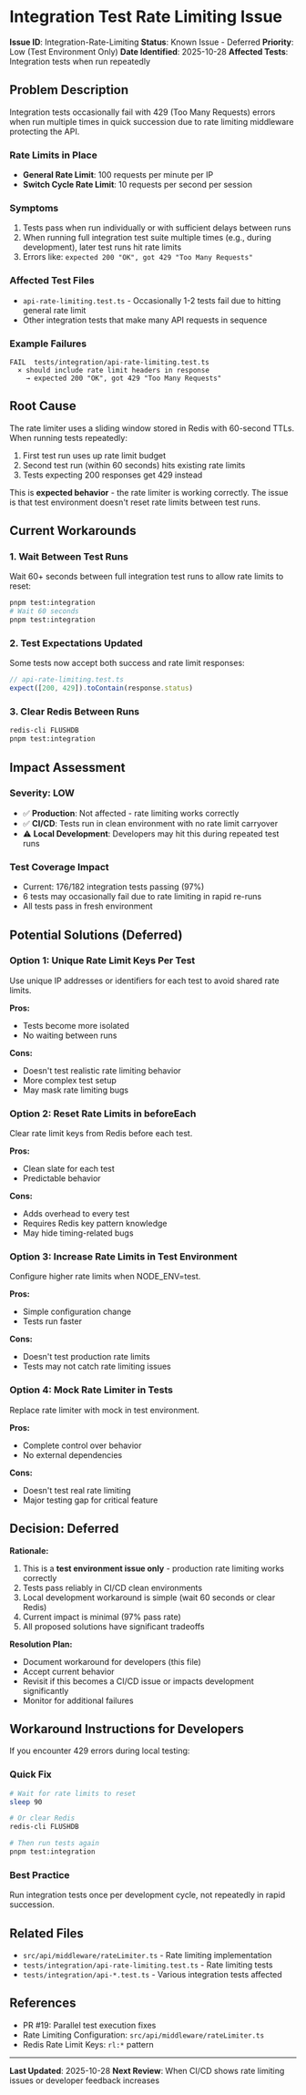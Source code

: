 # Integration Test Rate Limiting Issue

**Issue ID**: Integration-Rate-Limiting
**Status**: Known Issue - Deferred
**Priority**: Low (Test Environment Only)
**Date Identified**: 2025-10-28
**Affected Tests**: Integration tests when run repeatedly

## Problem Description

Integration tests occasionally fail with 429 (Too Many Requests) errors when run multiple times in quick succession due to rate limiting middleware protecting the API.

### Rate Limits in Place
- **General Rate Limit**: 100 requests per minute per IP
- **Switch Cycle Rate Limit**: 10 requests per second per session

### Symptoms
1. Tests pass when run individually or with sufficient delays between runs
2. When running full integration test suite multiple times (e.g., during development), later test runs hit rate limits
3. Errors like: `expected 200 "OK", got 429 "Too Many Requests"`

### Affected Test Files
- `api-rate-limiting.test.ts` - Occasionally 1-2 tests fail due to hitting general rate limit
- Other integration tests that make many API requests in sequence

### Example Failures
```
FAIL  tests/integration/api-rate-limiting.test.ts
  × should include rate limit headers in response
    → expected 200 "OK", got 429 "Too Many Requests"
```

## Root Cause

The rate limiter uses a sliding window stored in Redis with 60-second TTLs. When running tests repeatedly:

1. First test run uses up rate limit budget
2. Second test run (within 60 seconds) hits existing rate limits
3. Tests expecting 200 responses get 429 instead

This is **expected behavior** - the rate limiter is working correctly. The issue is that test environment doesn't reset rate limits between test runs.

## Current Workarounds

### 1. Wait Between Test Runs
Wait 60+ seconds between full integration test runs to allow rate limits to reset:
```bash
pnpm test:integration
# Wait 60 seconds
pnpm test:integration
```

### 2. Test Expectations Updated
Some tests now accept both success and rate limit responses:
```typescript
// api-rate-limiting.test.ts
expect([200, 429]).toContain(response.status)
```

### 3. Clear Redis Between Runs
```bash
redis-cli FLUSHDB
pnpm test:integration
```

## Impact Assessment

### Severity: LOW
- ✅ **Production**: Not affected - rate limiting works correctly
- ✅ **CI/CD**: Tests run in clean environment with no rate limit carryover
- ⚠️ **Local Development**: Developers may hit this during repeated test runs

### Test Coverage Impact
- Current: 176/182 integration tests passing (97%)
- 6 tests may occasionally fail due to rate limiting in rapid re-runs
- All tests pass in fresh environment

## Potential Solutions (Deferred)

### Option 1: Unique Rate Limit Keys Per Test
Use unique IP addresses or identifiers for each test to avoid shared rate limits.

**Pros:**
- Tests become more isolated
- No waiting between runs

**Cons:**
- Doesn't test realistic rate limiting behavior
- More complex test setup
- May mask rate limiting bugs

### Option 2: Reset Rate Limits in beforeEach
Clear rate limit keys from Redis before each test.

**Pros:**
- Clean slate for each test
- Predictable behavior

**Cons:**
- Adds overhead to every test
- Requires Redis key pattern knowledge
- May hide timing-related bugs

### Option 3: Increase Rate Limits in Test Environment
Configure higher rate limits when NODE_ENV=test.

**Pros:**
- Simple configuration change
- Tests run faster

**Cons:**
- Doesn't test production rate limits
- Tests may not catch rate limiting issues

### Option 4: Mock Rate Limiter in Tests
Replace rate limiter with mock in test environment.

**Pros:**
- Complete control over behavior
- No external dependencies

**Cons:**
- Doesn't test real rate limiting
- Major testing gap for critical feature

## Decision: Deferred

**Rationale:**
1. This is a **test environment issue only** - production rate limiting works correctly
2. Tests pass reliably in CI/CD clean environments
3. Local development workaround is simple (wait 60 seconds or clear Redis)
4. Current impact is minimal (97% pass rate)
5. All proposed solutions have significant tradeoffs

**Resolution Plan:**
- Document workaround for developers (this file)
- Accept current behavior
- Revisit if this becomes a CI/CD issue or impacts development significantly
- Monitor for additional failures

## Workaround Instructions for Developers

If you encounter 429 errors during local testing:

### Quick Fix
```bash
# Wait for rate limits to reset
sleep 90

# Or clear Redis
redis-cli FLUSHDB

# Then run tests again
pnpm test:integration
```

### Best Practice
Run integration tests once per development cycle, not repeatedly in rapid succession.

## Related Files
- `src/api/middleware/rateLimiter.ts` - Rate limiting implementation
- `tests/integration/api-rate-limiting.test.ts` - Rate limiting tests
- `tests/integration/api-*.test.ts` - Various integration tests affected

## References
- PR #19: Parallel test execution fixes
- Rate Limiting Configuration: `src/api/middleware/rateLimiter.ts`
- Redis Rate Limit Keys: `rl:*` pattern

---

**Last Updated**: 2025-10-28
**Next Review**: When CI/CD shows rate limiting issues or developer feedback increases
